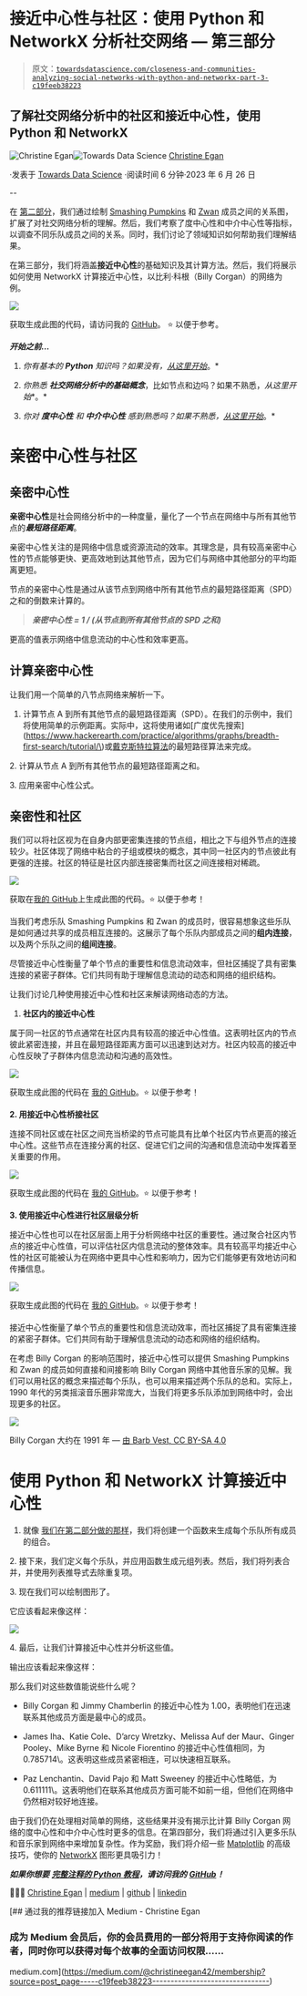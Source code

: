 # 接近中心性与社区：使用 Python 和 NetworkX 分析社交网络 — 第三部分

> 原文：[`towardsdatascience.com/closeness-and-communities-analyzing-social-networks-with-python-and-networkx-part-3-c19feeb38223`](https://towardsdatascience.com/closeness-and-communities-analyzing-social-networks-with-python-and-networkx-part-3-c19feeb38223)

## 了解社交网络分析中的社区和接近中心性，使用 Python 和 NetworkX

[](https://christineegan42.medium.com/?source=post_page-----c19feeb38223--------------------------------)![Christine Egan](https://christineegan42.medium.com/?source=post_page-----c19feeb38223--------------------------------)[](https://towardsdatascience.com/?source=post_page-----c19feeb38223--------------------------------)![Towards Data Science](https://towardsdatascience.com/?source=post_page-----c19feeb38223--------------------------------) [Christine Egan](https://christineegan42.medium.com/?source=post_page-----c19feeb38223--------------------------------)

·发表于 [Towards Data Science](https://towardsdatascience.com/?source=post_page-----c19feeb38223--------------------------------) ·阅读时间 6 分钟·2023 年 6 月 26 日

--

在 [第二部分](https://medium.com/towards-data-science/visualizing-social-networks-for-better-insights-analyzing-and-mapping-social-relationships-with-f4a9cf6b6d57)，我们通过绘制 [Smashing Pumpkins](https://smashingpumpkins.com/) 和 [Zwan](https://en.wikipedia.org/wiki/Zwan) 成员之间的关系图，扩展了对社交网络分析的理解。然后，我们考察了度中心性和中介中心性等指标，以调查不同乐队成员之间的关系。同时，我们讨论了领域知识如何帮助我们理解结果。

在第三部分，我们将涵盖**接近中心性**的基础知识及其计算方法。然后，我们将展示如何使用 NetworkX 计算接近中心性，以比利·科根（Billy Corgan）的网络为例。

![](img/fb811d2aacaf00261efd632e95ee8e21.png)

获取生成此图的代码，请访问我的 [GitHub](https://github.com/christine-egan42/networkx-graphs/blob/29f54974ecbc08ea0949e53edbd0fe687dbe84f2/notebooks/NetworkX-Graph-with-Connected-Communities.ipynb)。 ⭐️ 以便于参考。

***开始之前…***

1.  *你有基本的* ***Python*** *知识吗？如果没有，[*从这里开始*](https://medium.com/towards-data-science/virtual-environments-for-python-data-science-projects-on-mac-os-big-sur-with-pyenv-and-virtualenv-60db5516bf06)*。*

1.  *你熟悉* ***社交网络分析中的基础概念***，比如节点和边吗？如果不熟悉，*从这里开始**。*

1.  *你对* ***度中心性*** *和* ***中介中心性*** *感到熟悉吗？如果不熟悉，[*从这里开始*](https://medium.com/towards-data-science/visualizing-social-networks-for-better-insights-analyzing-and-mapping-social-relationships-with-f4a9cf6b6d57)*。*

# 亲密中心性与社区

## 亲密中心性

**亲密中心性**是社会网络分析中的一种度量，量化了一个节点在网络中与所有其他节点的***最短路径距离***。

亲密中心性关注的是网络中信息或资源流动的效率。其理念是，具有较高亲密中心性的节点能够更快、更高效地到达其他节点，因为它们与网络中其他部分的平均距离更短。

节点的亲密中心性是通过从该节点到网络中所有其他节点的最短路径距离（SPD）之和的倒数来计算的。

> ***亲密中心性 = 1 / (从节点到所有其他节点的 SPD 之和)***

更高的值表示网络中信息流动的中心性和效率更高。

## 计算亲密中心性

让我们用一个简单的八节点网络来解析一下。

1.  计算节点 A 到所有其他节点的最短路径距离（SPD）。在我们的示例中，我们将使用简单的示例距离。实际中，这将使用诸如[广度优先搜索](https://www.hackerearth.com/practice/algorithms/graphs/breadth-first-search/tutorial/\)或[戴克斯特拉算法](https://brilliant.org/wiki/dijkstras-short-path-finder/)的最短路径算法来完成。

2\. 计算从节点 A 到所有其他节点的最短路径距离之和。

3\. 应用亲密中心性公式。

## 亲密性和社区

我们可以将社区视为在自身内部更密集连接的节点组，相比之下与组外节点的连接较少。社区体现了网络中粘合的子组或模块的概念，其中同一社区内的节点彼此有更强的连接。社区的特征是社区内部连接密集而社区之间连接相对稀疏。

![](img/55b2e600a2201c18d8de9ff5b1f54aa9.png)

获取在[我的 GitHub](https://github.com/christine-egan42/networkx-graphs/blob/8f9093cdc3aa2edd27ff4d76d17895d59b7c62a9/notebooks/NetworkX-Community-Graphs.ipynb)上生成此图的代码。⭐️ 以便于参考！

当我们考虑乐队 Smashing Pumpkins 和 Zwan 的成员时，很容易想象这些乐队是如何通过共享的成员相互连接的。这展示了每个乐队内部成员之间的**组内连接**，以及两个乐队之间的**组间连接**。

尽管接近中心性衡量了单个节点的重要性和信息流动效率，但社区捕捉了具有密集连接的紧密子群体。它们共同有助于理解信息流动的动态和网络的组织结构。

让我们讨论几种使用接近中心性和社区来解读网络动态的方法。

1.  **社区内的接近中心性**

属于同一社区的节点通常在社区内具有较高的接近中心性值。这表明社区内的节点彼此紧密连接，并且在最短路径距离方面可以迅速到达对方。社区内较高的接近中心性反映了子群体内信息流动和沟通的高效性。

![](img/22b2ee636d306cfc839d4cbca6062eb0.png)

获取生成此图的代码在 [我的 GitHub](https://github.com/christine-egan42/networkx-graphs/blob/8f9093cdc3aa2edd27ff4d76d17895d59b7c62a9/notebooks/NetworkX-Community-Graphs.ipynb)。⭐️ 以便于参考！

**2\. 用接近中心性桥接社区**

连接不同社区或在社区之间充当桥梁的节点可能具有比单个社区内节点更高的接近中心性。这些节点在连接分离的社区、促进它们之间的沟通和信息流动中发挥着至关重要的作用。

![](img/6f71397ce94f405b1e02268a1c5a6b01.png)

获取生成此图的代码在 [我的 GitHub](https://github.com/christine-egan42/networkx-graphs/blob/8f9093cdc3aa2edd27ff4d76d17895d59b7c62a9/notebooks/NetworkX-Community-Graphs.ipynb)。⭐️ 以便于参考！

**3\. 使用接近中心性进行社区层级分析**

接近中心性也可以在社区层面上用于分析网络中社区的重要性。通过聚合社区内节点的接近中心性值，可以评估社区内信息流动的整体效率。具有较高平均接近中心性的社区可能被认为在网络中更具中心性和影响力，因为它们能够更有效地访问和传播信息。

![](img/b40c1f356ae7ed699da8899069e5bc0b.png)

获取生成此图的代码在 [我的 GitHub](https://github.com/christine-egan42/networkx-graphs/blob/8f9093cdc3aa2edd27ff4d76d17895d59b7c62a9/notebooks/NetworkX-Community-Graphs.ipynb)。⭐️ 以便于参考！

接近中心性衡量了单个节点的重要性和信息流动效率，而社区捕捉了具有密集连接的紧密子群体。它们共同有助于理解信息流动的动态和网络的组织结构。

在考虑 Billy Corgan 的影响范围时，接近中心性可以提供 Smashing Pumpkins 和 Zwan 的成员如何直接和间接影响 Billy Corgan 网络中其他音乐家的见解。我们可以用社区的概念来描述每个乐队，也可以用来描述两个乐队的总和。实际上，1990 年代的另类摇滚音乐圈非常庞大，当我们将更多乐队添加到网络中时，会出现更多的社区。

![](img/44af361a0d5c949ede7c1c8b190b0e56.png)

Billy Corgan 大约在 1991 年 — [由 Barb Vest, CC BY-SA 4.0](https://commons.wikimedia.org/w/index.php?curid=99339690)

# 使用 Python 和 NetworkX 计算接近中心性

1.  就像 [我们在第二部分做的那样](https://medium.com/towards-data-science/visualizing-social-networks-for-better-insights-analyzing-and-mapping-social-relationships-with-f4a9cf6b6d57)，我们将创建一个函数来生成每个乐队所有成员的组合。

2\. 接下来，我们定义每个乐队，并应用函数生成元组列表。然后，我们将列表合并，并使用列表推导式去除重复项。

3\. 现在我们可以绘制图形了。

它应该看起来像这样：

![](img/24010914bf66ddc999448305ac2ffd6b.png)

4\. 最后，让我们计算接近中心性并分析这些值。

输出应该看起来像这样：

那么我们对这些数值能说些什么呢？

+   Billy Corgan 和 Jimmy Chamberlin 的接近中心性为 1.00，表明他们在迅速联系其他成员方面是最中心的成员。

+   James Iha、Katie Cole、D’arcy Wretzky、Melissa Auf der Maur、Ginger Pooley、Mike Byrne 和 Nicole Fiorentino 的接近中心性值相同，为 0.785714\。这表明这些成员紧密相连，可以快速相互联系。

+   Paz Lenchantin、David Pajo 和 Matt Sweeney 的接近中心性略低，为 0.611111\。这表明他们在联系其他成员方面可能不如前一组，但他们在网络中仍然相对较好地连接。

由于我们仍在处理相对简单的网络，这些结果并没有揭示比计算 Billy Corgan 网络的度中心性和中介中心性时更多的信息。在第四部分，我们将通过引入更多乐队和音乐家到网络中来增加复杂性。作为奖励，我们将介绍一些 [Matplotlib](https://matplotlib.org/) 的高级技巧，使你的 [NetworkX](https://networkx.org/) 图形更具吸引力！

***如果你想要*** [***完整注释的 Python 教程***](https://github.com/christine-egan42/sna-billy-corgan/blob/main/SNA-2-Centrality-Measures.ipynb)***，请访问我的*** [***GitHub***](https://github.com/christine-egan42)***！***

👩🏻‍💻 [Christine Egan](https://christine-egan42.github.io/) | [medium](https://christineegan42.medium.com/) | [github](https://github.com/christine-egan42) | [linkedin](https://www.linkedin.com/in/christineegan42/)

[](https://medium.com/@christineegan42/membership?source=post_page-----c19feeb38223--------------------------------) [## 通过我的推荐链接加入 Medium - Christine Egan

### 成为 Medium 会员后，你的会员费用的一部分将用于支持你阅读的作者，同时你可以获得对每个故事的全面访问权限……

medium.com](https://medium.com/@christineegan42/membership?source=post_page-----c19feeb38223--------------------------------)

